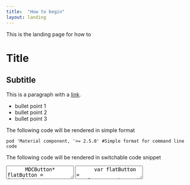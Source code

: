 ```yaml
--- 
title:  "How to begin"
layout: landing
---
```

This is the landing page for how to

# Title

## Subtitle

This is a paragraph with a [link](http://www.google.com).

- bullet point 1
- bullet point 2
- bullet point 3


The following code will be rendered in simple format

```
pod 'Material component, '>= 2.5.0' #Simple format for command line code
```

The following code will be rendered in switchable code snippet

<div class="material-code-render">
	<textarea data-mode="text/x-objectivec" data-language="Objective-C">
	  MDCButton* flatButton = [MDCFlatButton button];
		[flatButton setTitle:@"Tap Me" forState:UIControlStateNormal];
		[flatButton addTarget:self action:@selector(tap:) forControlEvents:UIControlEventTouchUpInside];
		[self.view addSubView:flatButton];
	</textarea>
	<textarea data-mode="text/x-swift" data-language="Swift">
	  var flatButton = MDCFlatButton.button()
		flatButton.setTitle("Tap Me", forState: .Normal)
		flatButton.addTarget(self, action: "tap:", forControlEvents: .TouchUpInside)
		self.view.addSubview(flatButton)
	</textarea>
</div> 
